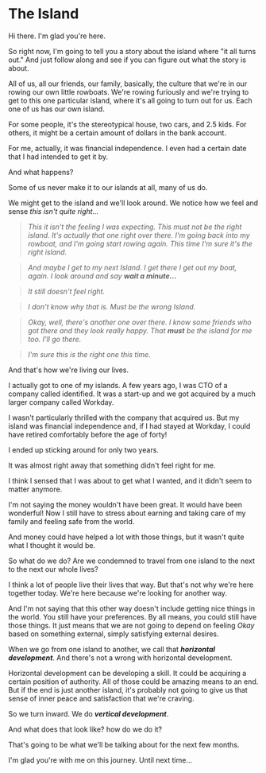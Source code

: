 # The Island

Hi there. I'm glad you're here.

So right now, I'm going to tell you a story about the island where "it all turns out." And just follow along and see if you can figure out what the story is about.

All of us, all our friends, our family, basically, the culture that we're in our rowing our own little rowboats. We're rowing furiously and we're trying to get to this one particular island, where it's all going to turn out for us. Each one of us has our own island.

For some people, it's the stereotypical house, two cars, and 2.5 kids. For others, it might be a certain amount of dollars in the bank account.

For me, actually, it was financial independence. I even had a certain date that I had intended to get it by.

And what happens?

Some of us never make it to our islands at all, many of us do.

We might get to the island and we'll look around. We notice how we feel and sense _this isn't quite right..._

> _This it isn't the feeling I was expecting. This must not be the right island. It's actually that one right over there. I'm going back into my rowboat, and I'm going start rowing again. This time I'm sure it's the right island._
 
> _And maybe I get to my next Island.  I get there I get out my boat, again. I look around and say **wait a minute...**_

> _It still doesn't feel right._

> _I don't know why that is. Must be the wrong Island._

> _Okay, well, there's another one over there. I know some friends who got there and they look really happy. That _**must**_ be the island for me too. I'll go there._

> _I'm sure this is the right one this time._

And that's how we're living our lives.

I actually got to one of my islands. A few years ago, I was CTO of a company called identified. It was a start-up and we got acquired by a much larger company called Workday.

I wasn't particularly thrilled with the company that acquired us. But my island was financial independence and, if I had stayed at Workday, I could have retired comfortably before the age of forty!

I ended up sticking around for only two years.

It was almost right away that something didn't feel right for me.

I think I sensed that I was about to get what I wanted, and it didn't seem to matter anymore.

I'm not saying the money wouldn't have been great. It would have been wonderful! Now I still have to stress about earning and taking care of my family and feeling safe from the world. 

And money could have helped a lot with those things, but it wasn't quite what I thought it would be. 

So what do we do? Are we condemned to travel from one island to the next to the next our whole lives?

I think a lot of people live their lives that way. But that's not why we're here together today. We're here because we're looking for another way. 

And I'm not saying that this other way doesn't include getting nice things in the world. You still have your preferences. By all means, you could still have those things. It just means that we are not going to depend on feeling _Okay_ based on something external, simply satisfying external desires.

When we go from one island to another, we call that _**horizontal development**_. And there's not a wrong with horizontal development. 

Horizontal development can be developing a skill. It could be acquiring a certain position of authority.  All of those could be amazing means to an end. But if the end is just another island, it's probably not going to give us that sense of inner peace and satisfaction that we're craving. 

So we turn inward. We do _**vertical development**_.

And what does that look like? how do we do it?

That's going to be what we'll be talking about for the next few months. 

I'm glad you're with me on this journey. Until next time...